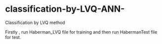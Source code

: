 # classification-by-LVQ-ANN-
Classification by LVQ method

Firstly , run Haberman_LVQ file for training and then run HabermanTest file for test.
